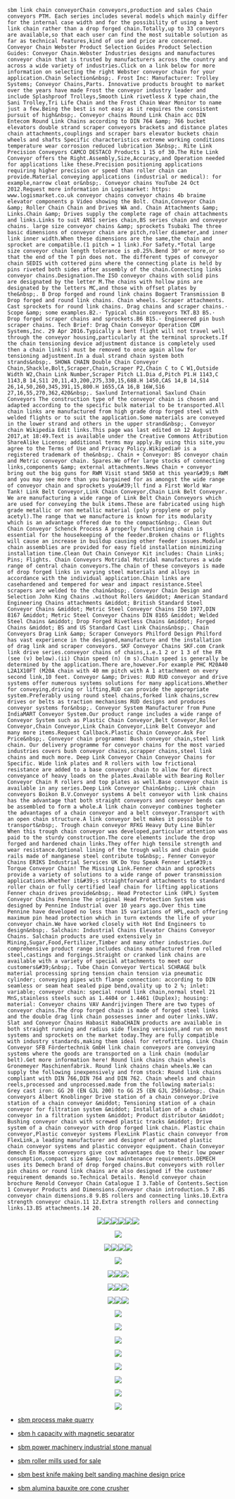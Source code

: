 
```
sbm link chain conveyorChain conveyors,production and sales Chain conveyors PTM. Each series includes several models which mainly differ for the internal case width and for the possibility of using a bent link chain rather than a drop forged chain.Totally,up to 33 conveyors are available,so that each user can find the most suitable solution as far as technical features,kind of use and price are concerned. Conveyor Chain Webster Product Selection Guides Product Selection Guides: Conveyor Chain.Webster Industries designs and manufactures conveyor chain that is trusted by manufacturers across the country and across a wide variety of industries.Click on a link below for more information on selecting the right Webster conveyor chain for your application.Chain Selection&nbsp;. Frost Inc: Manufacturer: Trolley Systems; Conveyor Chains,Parts. Innovative products brought to market over the years have made Frost the conveyor industry leader and include Splashproof Trolleys,Smooth Link rivetless X type chain,the Sani Trolley,Tri Life Chain and the Frost Chain Wear Monitor to name just a few.Being the best is not easy as it requires the consistent pursuit of high&nbsp;. Conveyor chains Round Link Chain acc DIN Entecom Round Link Chains according to DIN 764 &amp; 766 bucket elevators double strand scraper conveyors brackets and distance plates chain attachments,couplings and scraper bars elevator buckets chain wheels and shafts Specific characteristics extreme working conditions temperature wear corrosion reduced lubrication 3&nbsp;. Rite Link Precision Conveyors CAMCO DESTACO Products 1 15 of 30.The Rite Link Conveyor offers the Right.Assembly,Size,Accuracy,and Operation needed for applications like these.Precision positioning applications requiring higher precision or speed than roller chain can provide.Material conveying applications (industrial or medical): for example,narrow cleat or&nbsp;. Conveyor chains YouTube 24 Oct 2012.Request more information in Logismarket: https: www.logismarket.co.uk conveyor chains conveyor chains 4b braime elevator components p Video showing the Bolt. Chain,Conveyor Chain &amp; Roller Chain Chain and Drives WA and. Chain Attachments &amp; Links.Chain &amp; Drives supply the complete rage of chain attachments and links.Links to suit ANSI series chain,BS series chain and conveyor chains. large size conveyor chains &amp; sprockets Tsubaki The three basic dimensions of conveyor chain are pitch,roller diameter,and inner link inner width.When these dimensions are the same,the chain and sprocket are compatible.(1 pitch = 1 link).For Safety.*Total large size conveyor chain length tolerance is ±0.25%.Bend 30° or more,or so that the end of the T pin does not. The different types of conveyor chain SEDIS with cottered pins where the connecting plate is held by pins riveted both sides after assembly of the chain.Connecting links conveyor chains.Designation.The ISO conveyor chains with solid pins are designated by the letter M.The chains with hollow pins are designated by the letters MC,and those with offset plates by the&nbsp;. B Drop forged and round link chains Bogaert Transmission B Drop forged and round link chains. Chain wheels. Scraper attachments. Cast sprockets for round link chains. Drag chains and scraper chains.· Scope &amp; some examples.B2.· Typical chain conveyors TKT.B3 B5.· Drop forged scraper chains and sprockets.B6 B15.· Engineered pin bush scraper chains. Tech Brief: Drag Chain Conveyor Operation CDM Systems,Inc. 29 Apr 2016.Typically a bent flight will not travel well through the conveyor housing,particularly at the terminal sprockets.If the chain tensioning device adjustment distance is completely used then a chain link(s) must be removed to once again allow for tensioning adjustment.In a dual strand chain system both strands&nbsp;. SHOWA CHAIN Double Chain Conveyor Chain,Shackle,Bolt,Scraper,Chain,Scraper P2,Chain C to C W1,Outside Width W2,Chain Link Number,Scraper Pitch L1.Dia d,Pitch P1.H 1143,C 1143,B 14,S11 20,11,43,200,275,330,15,688.H 1450,CAS 14,B 14,S14 26,14,50,260,345,391,15,800.H 1655,CA 16,B 16W,S16 27,16,55,270,362,420&nbsp;. Saxlund International Saxlund Chain Conveyors The construction type of the conveyor chain is chosen and adapted according to the specific bulk material to be transported.All chain links are manufactured from high grade drop forged steel with welded flights or to suit the application.Some materials are conveyed in the lower strand and others in the upper strand&nbsp;. Conveyor chain Wikipedia Edit links.This page was last edited on 12 August 2017,at 18:49.Text is available under the Creative Commons Attribution ShareAlike License; additional terms may apply.By using this site,you agree to the Terms of Use and Privacy Policy.Wikipedia® is a registered trademark of the&nbsp;. Chain + Conveyor: BS conveyor chain and Metric conveyor chain. Spares.We offer large stocks of connecting links,components &amp; external attachments.News Chain + conveyor bring out the big guns for RWM Visit stand 5N50 at this year&#39;s RWM and you may see more than you bargained for as amongst the wide range of conveyor chain and sprockets you&#39;ll find a First World War Tank! Link Belt Conveyor,Link Chain Conveyor,Chain Link Belt Conveyor. We are manufacturing a wide range of Link Belt Chain Conveyors which are used for conveying the bulk items.These are fabricated using high grade metallic or non metallic material (poly propylene or poly acetyl).The range that we manufacture is known for its modularity which is an advantage offered due to the compact&nbsp;. Clean Out Chain Conveyor Schenck Process A properly functioning chain is essential for the housekeeping of the feeder.Broken chains or flights will cause an increase in buildup causing other feeder issues.Modular chain assemblies are provided for easy field installation minimizing installation time.Clean Out Chain Conveyor Kit includes: Chain Links; Pins; Flights. Chain Conveyors Motridal Motridal manufactures a wide range of central chain conveyors.The chain of these conveyors is made of drop forged links in varying steel materials and alloys in accordance with the individual application.Chain links are casehardened and tempered for wear and impact resistance.Steel scrapers are welded to the chain&nbsp;. Conveyor Chain Design and Selection John King Chains .without Rollers &middot; American Standard Engineering Chains attachments &middot; British Standard Steel Conveyor Chains &middot; Metric Steel Conveyor Chains ISO 1977,DIN 8167 &middot; Metric Steel Conveyor Chains DIN 8165 &middot; Welded Steel Chains &middot; Drop Forged Rivetless Chains &middot; Forged Chains &middot; BS and US Standard Cast Link Chains&nbsp;. Chain Conveyors Drag Link &amp; Scraper Conveyors Philford Design Philford has vast experience in the designed,manufacture and the installation of drag link and scraper conveyors. SKF Conveyor Chains SKF.com Crank link drive series.conveyor chains of chains,i.e.1 2 or 1 3 of the FR (see (v) below).(ii) Chain speed (n) (m s).Chain speed is generally be determined by the application.There are,however.For example PHC M20A40 L2A1X10FT (M20A chain with 40 mm pitch with A 1 attachment on every second link,10 feet. Conveyor &amp; Drives: RUD RUD conveyor and drive systems offer numerous systems solutions for many applications.Whether for conveying,driving or lifting,RUD can provide the appropriate system.Preferably using round steel chains,forked link chains,screw drives or belts as traction mechanisms RUD designs and produces conveyor systems for&nbsp;. Conveyor System Manufacturer from Pune IndiaMART Conveyor System.Our product range includes a wide range of Conveyor System such as Plastic Chain Conveyor,Belt Conveyor,Roller Conveyor,Chain Conveyor,Link Chain Conveyor,Link Belt Conveyor and many more items.Request Callback.Plastic Chain Conveyor.Ask For Price&nbsp;. Conveyor chain programme: Bush conveyor chain,steel link chain. Our delivery programme for conveyor chains for the most varied industries covers bush conveyor chains,scrapper chains,steel link chains and much more. Deep Link Conveyor Chain Conveyor Chains for Specific. Wide link plates and R rollers with low frictional resistance are added to a base conveyor chain to allow for direct conveyance of heavy loads on the plates.Available with Bearing Roller Conveyor Chain R rollers and top plates as well.Base conveyor chain is available in any series.Deep Link Conveyor Chain&nbsp;. Link chain conveyors Boikon B.V.Conveyor systems A belt conveyor with link chains has the advantage that both straight conveyors and conveyor bends can be assembled to form a whole.A link chain conveyor combines togheter the advantages of a chain conveyor and a belt conveyor.Transport with an open chain structure.A link conveyor belt makes it possible to transport&nbsp;. Trough chain conveyor RFKG Heavy Duty Line Bühler When this trough chain conveyor was developed,particular attention was paid to the sturdy construction.The core elements include the drop forged and hardened chain links.They offer high tensile strength and wear resistance.Optional lining of the trough walls and chain guide rails made of manganese steel contribute to&nbsp;. Fenner Conveyor Chains ERIKS Industrial Services UK Do You Speak Fenner Let&#39;s Torque Conveyor Chain! The Missing Link.Fenner chain and sprockets provide a variety of solutions to a wide range of power transmission applications.Whether it&#39;s straightforward attachments to standard roller chain or fully certified leaf chain for lifting applications Fenner chain drives provide&nbsp;. Head Protector Link (HPL) System Conveyor Chains Pennine The original Head Protection System was designed by Pennine Industrial over 10 years ago.Over this time Pennine have developed no less than 15 variations of HPL,each offering maximum pin head protection which in turn extends the life of your conveyor chain.We have worked closely with Hot End Engineers to design&nbsp;. Salchain: Industrial Chains Elevator Chains Conveyor Chains. Salchain products are used extensively in Mining,Sugar,Food,Fertilizer,Timber and many other industries.Our comprehensive product range includes chains manufactured from rolled steel,castings and forgings.Straight or cranked link chains are available with a variety of special attachments to meet our customers&#39;&nbsp;. Tube Chain Conveyor Vertical SCHRAGE bulk material processing spring tension chain tension via pneumatic cylinder; conveying pipes with flange connection: according to DIN seamless or seam heat sealed pipe bend,ovality up to 2 %; inlet: variable; conveyor chain: special round link chain,normal steel 21 MnS,stainless steels such as 1.4404 or 1.4461 (Duplex); housing: material: Conveyor chains VAV Aandrijvingen There are two types of conveyor chains.The drop forged chain is made of forged steel links and the double drag link chain possesses inner and outer links.VAV. Slat and Conveyor Chains Habasit HabaCHAIN products are available in both straight running and radius side flexing versions,and run on most systems and sprockets on the market today.They are fully compatible with industry standards,making them ideal for retrofitting. Link Chain Conveyor SFB Fördertechnik GmbH link chain conveyors are conveying systems where the goods are transported on a link chain (modular belt).Get more information here! Round link chains chain wheels Gronemeyer Maschinenfabrik. Round link chains chain wheels.We can supply the following inexpensively and from stock: Round link chains compliant with DIN 766,DIN 764 and DIN 762. Chain wheels and chain reels,processed and unprocessed.made from the following materials: Grey cast iron: GG 20 (EN GJL 200) to GG 25 (EN GJL 250)&nbsp;. Chain conveyors Albert Knoblinger Drive station of a chain conveyor.Drive station of a chain conveyor &middot; Tensioning station of a chain conveyor for filtration system &middot; Installation of a chain conveyor in a filtration system &middot; Product distributor &middot; Bushing conveyor chain with screwed plastic tracks &middot; Drive system of a chain conveyor with drop forged link chain. Plastic chain conveyor,Plastic conveyor systems FlexLink Plastic chain conveyor from FlexLink,a leading manufacturer and designer of automated plastic chain conveyor systems and plastic conveyor equipment. Chain Conveyor demech En Masse conveyors give cost advantages due to their low power consumption,compact size &amp; low maintenance requirements.DEMECH uses its Demech brand of drop forged chains.But conveyors with roller pin chains or round link chains are also designed if the customer requirement demands so.Technical Details. Renold conveyor chain brochure Renold Conveyor Chain Catalogue I 3.Table of Contents.Section 1 Conveyor Products and Dimensions.Conveyor chain introduction.5 7.BS conveyor chain dimensions.8 9.BS rollers and connecting links.10.Extra strength conveyor chain.11 12.Extra strength rollers and connecting links.13.BS attachments.14 20. 
```

<div align="center">
  
<a rel="nofollow" href="https://m.shibang-china.com?f=github&k=sbm+link+chain+conveyor"><img src="https://static.shibang-china.com/en/l.png"></a><img src="https://static.shibang-china.com/en/hw.png"><a rel="nofollow" href="https://m.shibang-china.com/product/?f=github&k=sbm+link+chain+conveyor"><img src="https://static.shibang-china.com/en/p.png"></a><a rel="nofollow" href="https://m.shibang-china.com/cases/?f=github&k=sbm+link+chain+conveyor"><img src="https://static.shibang-china.com/en/c.png"></a><a rel="nofollow" href="https://m.shibang-china.com/news/?f=github&k=sbm+link+chain+conveyor"><img src="https://static.shibang-china.com/en/n.png"></a><a rel="nofollow" href="https://m.shibang-china.com?f=github&k=sbm+link+chain+conveyor"><img src="https://static.shibang-china.com/en/m.png"></a>

<a rel="nofollow" href="https://m.shibang-china.com/product/?f=github&k=sbm+link+chain+conveyor"><img src="https://static.shibang-china.com/en/b.jpg"></a>
  
<a rel="nofollow" href="https://m.shibang-china.com/solution-aggregate.html?f=github&k=sbm+link+chain+conveyor"><img src="https://static.shibang-china.com/en/a.jpg"></a><a rel="nofollow" href="https://m.shibang-china.com/solution-mine.html?f=github&k=sbm+link+chain+conveyor"><img src="https://static.shibang-china.com/en/m.jpg"></a><a rel="nofollow" href="https://m.shibang-china.com/solution-mill.html?f=github&k=sbm+link+chain+conveyor"><img src="https://static.shibang-china.com/en/g.jpg"></a><a rel="nofollow" href="https://m.shibang-china.com/solution-epc.html?f=github&k=sbm+link+chain+conveyor"><img src="https://static.shibang-china.com/en/e.jpg"></a>

<a rel="nofollow" href="https://m.shibang-china.com/product/?f=github&k=sbm+link+chain+conveyor"><img src="https://static.shibang-china.com/en/a-p.png"></a>

<a rel="nofollow" href="https://m.shibang-china.com/product/crusher/c6x.html?f=github&k=sbm+link+chain+conveyor"><img src="https://static.shibang-china.com/en/j.jpg"></a><a rel="nofollow" href="https://m.shibang-china.com/product/crusher/ci5x.html?f=github&k=sbm+link+chain+conveyor"><img src="https://static.shibang-china.com/en/i.jpg"></a><a rel="nofollow" href="https://m.shibang-china.com/product/crusher/hst.html?f=github&k=sbm+link+chain+conveyor"><img src="https://static.shibang-china.com/en/c.jpg"></a>

<a rel="nofollow" href="https://m.shibang-china.com/product/mill/mtw.html?f=github&k=sbm+link+chain+conveyor"><img src="https://static.shibang-china.com/en/mtw.jpg"></a><a rel="nofollow" href="https://m.shibang-china.com/product/mill/scm.html?f=github&k=sbm+link+chain+conveyor"><img src="https://static.shibang-china.com/en/scm.jpg"></a><a rel="nofollow" href="https://m.shibang-china.com/product/mill/lm.html?f=github&k=sbm+link+chain+conveyor"><img src="https://static.shibang-china.com/en/lm.jpg"></a>

<a rel="nofollow" href="https://m.shibang-china.com/product/sand/vsi6x.html?f=github&k=sbm+link+chain+conveyor"><img src="https://static.shibang-china.com/en/6x.jpg"></a><a rel="nofollow" href="https://m.shibang-china.com/product/sand/vu.html?f=github&k=sbm+link+chain+conveyor"><img src="https://static.shibang-china.com/en/vu.jpg"></a><a rel="nofollow" href="https://m.shibang-china.com/product/mobile/klun.html?f=github&k=sbm+link+chain+conveyor"><img src="https://static.shibang-china.com/en/k.jpg"></a>

<a rel="nofollow" href="https://m.shibang-china.com/cases/?f=github&k=sbm+link+chain+conveyor"><img src="https://static.shibang-china.com/en/case.png"></a>

<a rel="nofollow" href="https://m.shibang-china.com/cases/aggregate/202.html?f=github&k=sbm+link+chain+conveyor"><img src="https://static.shibang-china.com/en/c-1.jpg"></a>

<a rel="nofollow" href="https://m.shibang-china.com/cases/aggregate/203.html?f=github&k=sbm+link+chain+conveyor"><img src="https://static.shibang-china.com/en/c-2.jpg"></a>

<a rel="nofollow" href="https://m.shibang-china.com/cases/mill/123.html?f=github&k=sbm+link+chain+conveyor"><img src="https://static.shibang-china.com/en/c-3.jpg"></a>

<a rel="nofollow" href="https://m.shibang-china.com/contact_us.html?f=github&k=sbm+link+chain+conveyor"><img src="https://static.shibang-china.com/en/contact.png"></a>

<a rel="nofollow" href="https://swt.shibang-china.com/?f=github&k=sbm+link+chain+conveyor"><img src="https://static.shibang-china.com/en/chat.png"></a>

<a rel="nofollow" href="https://whatsapp.shibangsoft.com/WhatsApp.php?f=github&k=sbm+link+chain+conveyor"><img src="https://static.shibang-china.com/en/whatsapp.png"></a>

<a rel="nofollow" href="https://m.shibang-china.com/?f=github&k=sbm+link+chain+conveyor"><img src="https://static.shibang-china.com/en/website.png"></a>

</div>


* [sbm process make quarry](sbm%20process%20make%20quarry.md)

* [sbm h capacity with magnetic separator](sbm%20h%20capacity%20with%20magnetic%20separator.md)

* [sbm power machinery industrial stone manual](sbm%20power%20machinery%20industrial%20stone%20manual.md)

* [sbm roller mills used for sale](sbm%20roller%20mills%20used%20for%20sale.md)

* [sbm best knife making belt sanding machine design price](sbm%20best%20knife%20making%20belt%20sanding%20machine%20design%20price.md)

* [sbm alumina bauxite ore cone crusher](sbm%20alumina%20bauxite%20ore%20cone%20crusher.md)